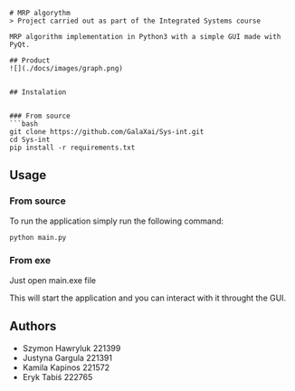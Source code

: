 ```
# MRP algorythm
> Project carried out as part of the Integrated Systems course

MRP algorithm implementation in Python3 with a simple GUI made with PyQt.

## Product
![](./docs/images/graph.png)


## Instalation


### From source
```bash
git clone https://github.com/GalaXai/Sys-int.git
cd Sys-int
pip install -r requirements.txt
```

## Usage

### From source
To run the application simply run the following command:
```bash
python main.py
```

### From exe
Just open main.exe file 

This will start the application and you can interact with it throught the GUI.


## Authors
* Szymon Hawryluk 221399
* Justyna Gargula 221391
* Kamila Kapinos 221572
* Eryk Tabiś 222765
```